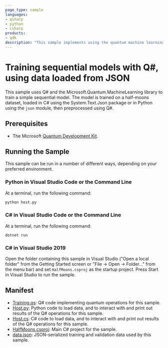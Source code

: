 ```yaml
---
page_type: sample
languages:
- qsharp
- python
- csharp
products:
- qdk
description: "This sample implements using the quantum machine learning library to train a sequential model on the half-moons dataset."
---
```


# Training sequential models with Q\#, using data loaded from JSON

This sample uses Q# and the Microsoft.Quantum.MachineLearning library to train a simple sequential model.
The model is trained on a half-moons dataset, loaded in C# using the System.Text.Json package or in Python using the `json` module, then preprocessed using Q#.


## Prerequisites

- The Microsoft [Quantum Development Kit](https://docs.microsoft.com/quantum/install-guide/).

## Running the Sample

This sample can be run in a number of different ways, depending on your preferred environment.

### Python in Visual Studio Code or the Command Line ###

At a terminal, run the following command:

```bash
python host.py
```

### C# in Visual Studio Code or the Command Line

At a terminal, run the following command:

```dotnetcli
dotnet run
```

### C# in Visual Studio 2019

Open the folder containing this sample in Visual Studio ("Open a local folder" from the Getting Started screen or "File → Open → Folder..." from the menu bar) and set `HalfMoons.csproj` as the startup project.
Press Start in Visual Studio to run the sample.

## Manifest

- [Training.qs](https://github.com/microsoft/Quantum/blob/master/samples/machine-learning/half-moons/Training.qs): Q# code implementing quantum operations for this sample.
- [Host.py](https://github.com/microsoft/Quantum/blob/master/samples/machine-learning/half-moons/host.py): Python code to load data, and to interact with and print out results of the Q# operations for this sample.
- [Host.cs](https://github.com/microsoft/Quantum/blob/master/samples/machine-learning/half-moons/Host.cs): C# code to load data, and to interact with and print out results of the Q# operations for this sample.
- [HalfMoons.csproj](https://github.com/microsoft/Quantum/blob/master/samples/machine-learning/half-moons/HalfMoons.csproj): Main C# project for the sample.
- [data.json](https://github.com/microsoft/Quantum/blob/master/samples/machine-learning/half-moons/data.json): JSON-serialized training and validation data used by this sample.
